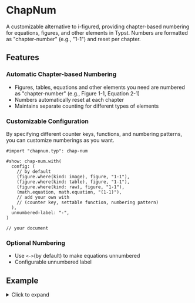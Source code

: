 # ChapNum

A customizable alternative to i-figured, providing chapter-based numbering for equations, figures, and other elements in Typst. Numbers are formatted as "chapter-number" (e.g., "1-1") and reset per chapter.

## Features
### Automatic Chapter-based Numbering
- Figures, tables, equations and other elements you need are numbered as "chapter-number" (e.g., Figure 1-1, Equation 2-1)
- Numbers automatically reset at each chapter
- Maintains separate counting for different types of elements


### Customizable Configuration
By specifying different counter keys, functions, and numbering patterns, you can customize numberings as you want.
```typst
#import "chapnum.typ": chap-num

#show: chap-num.with(
  config: (
    // by default
    (figure.where(kind: image), figure, "1-1"),
    (figure.where(kind: table), figure, "1-1"),
    (figure.where(kind: raw), figure, "1-1"),
    (math.equation, math.equation, "(1-1)"),
    // add your own with
    // (counter key, settable function, numbering pattern)
  ),
  unnumbered-label: "-",
)

// your document
```
### Optional Numbering
- Use `<->`(by default) to make equations unnumbered
- Configurable unnumbered label

## Example
<details>
<summary>Click to expand</summary>

</details>